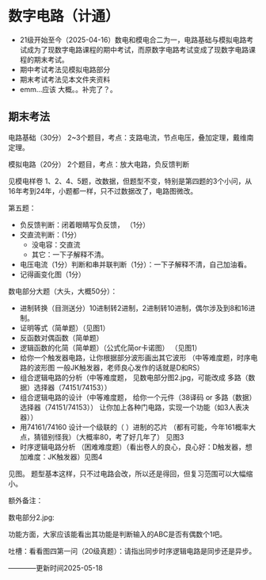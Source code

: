 # 数字电路（计通）
- 21级开始至今（2025-04-16）数电和模电合二为一，电路基础与模拟电路考试成为了现数字电路课程的期中考试，而原数字电路考试变成了现数字电路课程的期末考试。
- 期中考试考法见模拟电路部分
- 期末考试考法见本文件夹资料
- emm...应该 大概。。补完了？。


## 期末考法

电路基础（30分） 2~3个题目，考点：支路电流，节点电压，叠加定理，戴维南定理。

模拟电路（20分） 2个题目，考点：放大电路，负反馈判断

见模电样卷 1、2、4、5题，改数据，但题型不变，特别是第四题的3个小问，从16年考到24年，小题都一样，只不过数据改了，电路图微改。

第五题：
- 负反馈判断：闭着眼睛写负反馈，  （1分）
- 交直流判断：(1分）
    - 没电容：交直流  
    - 其它：一下子解释不清。
- 电压电流（1分）判断和串并联判断（1分）：一下子解释不清，自己加油看。
- 记得画变化图（1分）


数电部分大题（大头，大概50分）：

- 进制转换（目测送分）10进制转2进制，2进制转10进制，偶尔涉及到8和16进制。
- 证明等式（简单题）（见图1）
- 反函数对偶函数（简单题）
- 逻辑函数的化简（简单题）（公式化简or卡诺图） （见图1）
- 给你一个触发器电路，让你根据部分波形画出其它波形 （中等难度题，时序电路的波形图 一般JK触发器，老师良心发作的话就是D和RS）
- 组合逻辑电路的分析（中等难度题， 见数电部分图2.jpg，可能改成 多路（数据）选择器（74151/74153）） 
- 组合逻辑电路的设计（中等难度题， 给你一个元件（38译码 or 多路（数据）选择器（74151/74153）） 让你加上各种门电路，实现一个功能（如3人表决器））
- 用74161/74160 设计一个级联的（   ）进制的芯片 （都有可能，今年161概率大点，猜错别怪我）（大概率80，考了好几年了） 见图3
- 时序逻辑电路分析 （困难难度题）（看出卷人的良心，良心好：D触发器，想加难度：JK触发器）见图4


见图。
题型基本这样，只不过电路会改，所以还是得回，但复习范围可以大幅缩小。

额外备注：

数电部分2.jpg:

功能方面，大家应该能看出其功能是判断输入的ABC是否有偶数个1吧。

吐槽：看看图四第一问（20级真题）：请指出同步时序逻辑电路是同步还是异步。


————更新时间2025-05-18
